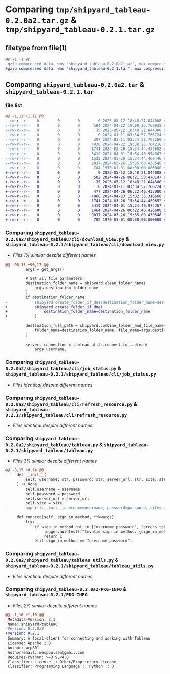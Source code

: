 # Comparing `tmp/shipyard_tableau-0.2.0a2.tar.gz` & `tmp/shipyard_tableau-0.2.1.tar.gz`

## filetype from file(1)

```diff
@@ -1 +1 @@
-gzip compressed data, was "shipyard_tableau-0.2.0a2.tar", max compression
+gzip compressed data, was "shipyard_tableau-0.2.1.tar", max compression
```

## Comparing `shipyard_tableau-0.2.0a2.tar` & `shipyard_tableau-0.2.1.tar`

### file list

```diff
@@ -1,11 +1,11 @@
--rw-r--r--   0        0        0        0 2023-05-12 18:48:21.844008 shipyard_tableau-0.2.0a2/README.md
--rw-r--r--   0        0        0      504 2024-04-22 19:08:25.769943 shipyard_tableau-0.2.0a2/pyproject.toml
--rw-r--r--   0        0        0       35 2023-05-12 18:48:21.844300 shipyard_tableau-0.2.0a2/shipyard_tableau/__init__.py
--rw-r--r--   0        0        0        0 2024-01-11 03:34:57.766724 shipyard_tableau-0.2.0a2/shipyard_tableau/cli/__init__.py
--rw-r--r--   0        0        0      397 2024-01-11 03:34:57.767260 shipyard_tableau-0.2.0a2/shipyard_tableau/cli/authtest.py
--rw-r--r--   0        0        0     4830 2024-04-22 19:08:25.764216 shipyard_tableau-0.2.0a2/shipyard_tableau/cli/download_view.py
--rw-r--r--   0        0        0     1741 2024-03-26 15:34:44.459652 shipyard_tableau-0.2.0a2/shipyard_tableau/cli/job_status.py
--rw-r--r--   0        0        0     5419 2024-04-01 15:54:40.974367 shipyard_tableau-0.2.0a2/shipyard_tableau/cli/refresh_resource.py
--rw-r--r--   0        0        0     1538 2024-03-26 15:34:44.460446 shipyard_tableau-0.2.0a2/shipyard_tableau/tableau.py
--rw-r--r--   0        0        0     9037 2024-03-26 15:35:00.430548 shipyard_tableau-0.2.0a2/shipyard_tableau/tableau_utils.py
--rw-r--r--   0        0        0      704 1970-01-01 00:00:00.000000 shipyard_tableau-0.2.0a2/PKG-INFO
+-rw-r--r--   0        0        0        0 2023-05-12 18:48:21.844008 shipyard_tableau-0.2.1/README.md
+-rw-r--r--   0        0        0      502 2024-04-26 06:21:53.470147 shipyard_tableau-0.2.1/pyproject.toml
+-rw-r--r--   0        0        0       35 2023-05-12 18:48:21.844300 shipyard_tableau-0.2.1/shipyard_tableau/__init__.py
+-rw-r--r--   0        0        0        0 2024-01-11 03:34:57.766724 shipyard_tableau-0.2.1/shipyard_tableau/cli/__init__.py
+-rw-r--r--   0        0        0      477 2024-04-26 06:22:46.433080 shipyard_tableau-0.2.1/shipyard_tableau/cli/authtest.py
+-rw-r--r--   0        0        0     4860 2024-04-23 15:02:35.316668 shipyard_tableau-0.2.1/shipyard_tableau/cli/download_view.py
+-rw-r--r--   0        0        0     1741 2024-03-26 15:34:44.459652 shipyard_tableau-0.2.1/shipyard_tableau/cli/job_status.py
+-rw-r--r--   0        0        0     5419 2024-04-01 15:54:40.974367 shipyard_tableau-0.2.1/shipyard_tableau/cli/refresh_resource.py
+-rw-r--r--   0        0        0     1464 2024-04-26 06:22:46.426600 shipyard_tableau-0.2.1/shipyard_tableau/tableau.py
+-rw-r--r--   0        0        0     9037 2024-03-26 15:35:00.430548 shipyard_tableau-0.2.1/shipyard_tableau/tableau_utils.py
+-rw-r--r--   0        0        0      702 1970-01-01 00:00:00.000000 shipyard_tableau-0.2.1/PKG-INFO
```

### Comparing `shipyard_tableau-0.2.0a2/shipyard_tableau/cli/download_view.py` & `shipyard_tableau-0.2.1/shipyard_tableau/cli/download_view.py`

 * *Files 1% similar despite different names*

```diff
@@ -90,15 +90,17 @@
         args = get_args()
 
         # Set all file parameters
         destination_folder_name = shipyard.clean_folder_name(
             args.destination_folder_name
         )
         if destination_folder_name:
-            shipyard.create_folder_if_dne(destination_folder_name=destination_folder_name)
+            shipyard.create_folder_if_dne(
+                destination_folder_name=destination_folder_name
+            )
 
         destination_full_path = shipyard.combine_folder_and_file_name(
             folder_name=destination_folder_name, file_name=args.destination_file_name
         )
 
         server, connection = tableau_utils.connect_to_tableau(
             args.username,
```

### Comparing `shipyard_tableau-0.2.0a2/shipyard_tableau/cli/job_status.py` & `shipyard_tableau-0.2.1/shipyard_tableau/cli/job_status.py`

 * *Files identical despite different names*

### Comparing `shipyard_tableau-0.2.0a2/shipyard_tableau/cli/refresh_resource.py` & `shipyard_tableau-0.2.1/shipyard_tableau/cli/refresh_resource.py`

 * *Files identical despite different names*

### Comparing `shipyard_tableau-0.2.0a2/shipyard_tableau/tableau.py` & `shipyard_tableau-0.2.1/shipyard_tableau/tableau.py`

 * *Files 3% similar despite different names*

```diff
@@ -8,15 +8,14 @@
     def __init__(
         self, username: str, password: str, server_url: str, site: str = ""
     ) -> None:
         self.username = username
         self.password = password
         self.server_url = server_url
         self.site = site
-        super().__init__(username=username, password=password, site=site)
 
     def connect(self, sign_in_method, **kwargs):
         try:
             if sign_in_method not in ["username_password", "access_token"]:
                 logger.authtest(f"Invalid sign in method: {sign_in_method}")
                 return 1
             elif sign_in_method == "username_password":
```

### Comparing `shipyard_tableau-0.2.0a2/shipyard_tableau/tableau_utils.py` & `shipyard_tableau-0.2.1/shipyard_tableau/tableau_utils.py`

 * *Files identical despite different names*

### Comparing `shipyard_tableau-0.2.0a2/PKG-INFO` & `shipyard_tableau-0.2.1/PKG-INFO`

 * *Files 2% similar despite different names*

```diff
@@ -1,10 +1,10 @@
 Metadata-Version: 2.1
 Name: shipyard-tableau
-Version: 0.2.0a2
+Version: 0.2.1
 Summary: A local client for connecting and working with Tableau
 License: Apache 2.0
 Author: wrp801
 Author-email: wespoulsen@gmail.com
 Requires-Python: >=3.9,<4.0
 Classifier: License :: Other/Proprietary License
 Classifier: Programming Language :: Python :: 3
```

